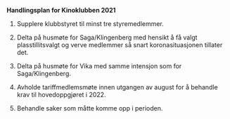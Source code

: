 
**Handlingsplan for Kinoklubben 2021**  

1. Supplere klubbstyret til minst tre styremedlemmer.  

2. Delta på husmøte for Saga/Klingenberg med hensikt å få valgt plasstillitsvalgt og verve medlemmer så snart koronasituasjonen tillater det.  

3. Delta på husmøte for Vika med samme intensjon som for Saga/Klingenberg.  

4. Avholde tariffmedlemsmøte innen utgangen av august for å behandle krav til hovedoppgjøret i 2022.  

5. Behandle saker som måtte komme opp i perioden.  
